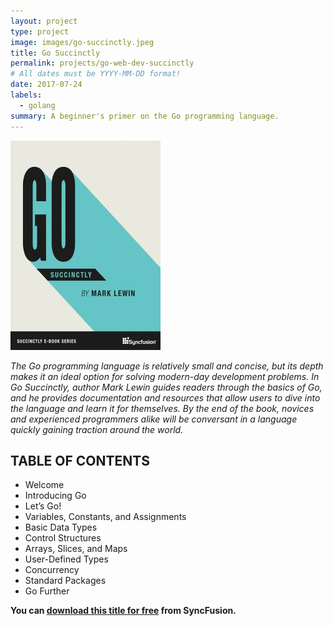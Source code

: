 ```yaml
---
layout: project
type: project
image: images/go-succinctly.jpeg
title: Go Succinctly
permalink: projects/go-web-dev-succinctly
# All dates must be YYYY-MM-DD format!
date: 2017-07-24
labels:
  - golang
summary: A beginner's primer on the Go programming language.
---
```


<img class="ui medium right floated rounded image" src="../images/go-succinctly.jpeg">

_The Go programming language is relatively small and concise, but its depth makes it an ideal option for solving modern-day development problems. In Go Succinctly, author Mark Lewin guides readers through the basics of Go, and he provides documentation and resources that allow users to dive into the language and learn it for themselves. By the end of the book, novices and experienced programmers alike will be conversant in a language quickly gaining traction around the world._

## TABLE OF CONTENTS

- Welcome
- Introducing Go
- Let’s Go!
- Variables, Constants, and Assignments
- Basic Data Types
- Control Structures
- Arrays, Slices, and Maps
- User-Defined Types
- Concurrency
- Standard Packages
- Go Further

**You can [download this title for free](https://www.syncfusion.com/succinctly-free-ebooks/confirmation/go-succinctly) from SyncFusion.**
